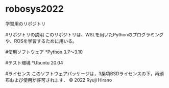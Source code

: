 # robosys2022
学習用のリポジトリ

#リポジトリの説明
このリポジトリは、WSLを用いたPythonのプログラミングや、ROSを学習するために用いる。  

#使用ソフトウェア
*Python 3.7〜3.10

#テスト環境
*Ubuntu 20.04

#ライセンス
このソフトウェアパッケージは，3条項BSDライセンスの下，再頒布および使用が許可されます．
© 2022 Ryuji Hirano
